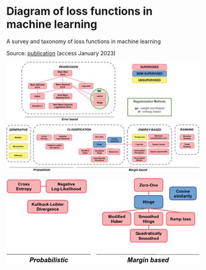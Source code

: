 # Diagram of loss functions in machine learning

A survey and taxonomy of loss functions in machine learning

Source: [publication](https://arxiv.org/abs/2301.05579) (access January 2023)

![image](loss_functions.jpg)

![image](loss_functions_2.jpg)
